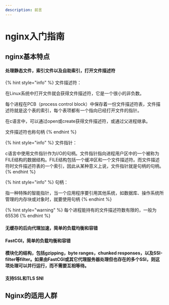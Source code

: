 ```yaml
---
description: 前言
---
```


# nginx入门指南

## nginx基本特点

#### 处理静态文件，索引文件以及自助索引，打开文件描述符

{% hint style="info" %}
文件描述符：

在Linux系统中打开文件就会获得文件描述符，它是一个很小的非负数。

每个进程在PCB（process control block）中保存着一份文件描述符表，文件描述符就是这个表的索引，每个表项都有一个指向已经打开文件的指针。

在c语言中，可以通过open或create获得文件描述符，或通过父进程继承。

文件描述符也称句柄
{% endhint %}

{% hint style="info" %}
文件指针：

c语言中使用文件指针作为I/O的句柄。文件指针指向进程用户区中的一个被称为FILE结构的数据结构。FILE结构包括一个缓冲区和一个文件描述符。而文件描述符时文件描述符表的一个索引，因此从某种意义上说，文件指针就是句柄的句柄。
{% endhint %}

{% hint style="info" %}
句柄：

指一种特殊的智能指针，当一个应用程序要引用其他系统，如数据库、操作系统所管理的内存块或对象时，就要使用句柄
{% endhint %}

{% hint style="warning" %}
每个进程能持有的文件描述符数有限的，一般为65536
{% endhint %}

#### 无缓存的后向代理加速，简单的负载均衡和容错

#### FastCGI，简单的负载均衡和容错

#### 模块化的结构，包括gzipping，byte ranges，chunked responses，以及SSI-filter等filter。如果由FastCGI或其它代理服务器处理但也存在的多个SSI，则这项处理可以并行运行，而不需要互相等待。

#### 支持SSL和TLS SNI

## Nginx的适用人群

